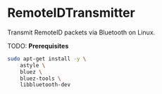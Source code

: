 # RemoteIDTransmitter
Transmit RemoteID packets via Bluetooth on Linux.

TODO:
**Prerequisites**
```bash
sudo apt-get install -y \
	astyle \
	bluez \
	bluez-tools \
	libbluetooth-dev
```
